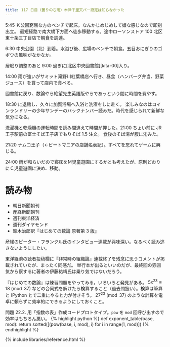 ```yaml
---
title: 117 日目（曇りのち雨）木津千里天パー設定は知らなかった
---
```


5:45 Ｋ公園窮屈な方のベンチで起床。なんかじめじめして嫌な感じなので即刻出立。
最短経路で南大橋下方面へ徒歩移動する。途中ローソンストア 100 北区東十条三丁目店で朝食を調達。

6:30 中央公園（北）到着。水浴び後、広場のベンチで朝食。五目おにぎりのゴボウの風味がなかなか。

居眠り調整のあと 9:00 過ぎに[北区中央図書館][kita-00]入り。

14:00 雨が強いがサミット滝野川紅葉橋店へ行き、昼食（ハンバーグ弁当、野菜ジュース）を買って店内で食べる。

図書館に戻り、数論やら絶望先生英語版やらであっという間に時間を費やす。

18:30 に退館し、久々に加賀浴場へ入浴と洗濯をしに赴く。
楽しみなのはコインランドリーの少年サンデーのバックナンバー読みだ。時代を感じられて新鮮な気分になる。

洗濯機と乾燥機の運転時間を読み間違えて時間が押した。21:00 ちょい前に JR 王子駅前の富士そば王子店でもりそば 1.5 注文。
食後のそば湯が腹に沁みた。

21:20 ナムコ王子（←ビートマニアの店舗名表記）。すべてを忘れてゲームに興じる。

24:00 雨が和らいだので寝床をＭ児童遊園にするかとも考えたが、原則どおりにＣ児童遊園に決め、移動。

# 読み物

* 朝日新聞朝刊
* 産経新聞朝刊
* 週刊東洋経済
* 週刊ダイヤモンド
* 鈴木治郎訳『はじめての数論 原著第 3 版』

産経のピーター・フランクル氏のインタビュー連載が興味深い。なるべく読み逃さないようにしたい。

東洋経済の読者投稿欄に『非常時の組織論』連載終了を残念に思うコメントが掲載されていたが、まったく同感だ。
単行本が出るといいのだが、最終回の雰囲気から察するに著者の伊藤祐靖氏は乗り気ではないだろう。

『はじめての数論』は練習問題をやってみる。いろいろと発見がある。
$5x^{23} \equiv 18 \pmod{37}$ などの合同式を解けたら検算すること（過去問扱い）。検算は筆算と IPython とで二重にやると力が付きそう。
$27^{23} \pmod{37}$ のような計算を電卓に頼らずに効率的にできるようにしておくこと。

問題 22.2. 用「指数の表」作成コードプロトタイプ。`pow` を `mod` 回呼び出すので効率はもちろん悪い。
{% highlight python %}
def exponent_table(base, mod):
    return sorted([(pow(base, i, mod), i) for i in range(1, mod)])
{% endhighlight %}

{% include libraries/reference.html %}
